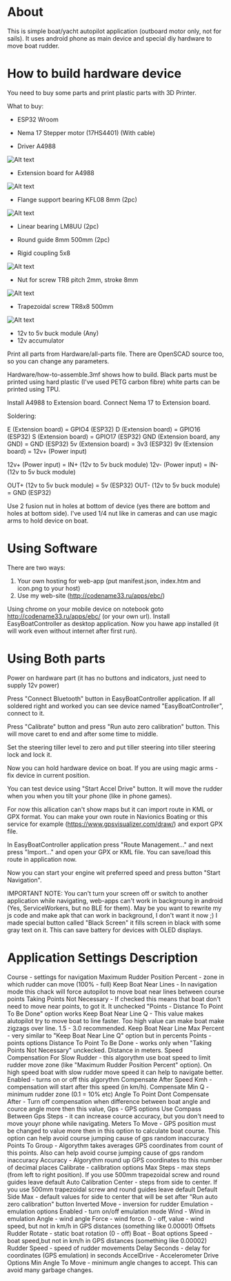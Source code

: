 # About

This is simple boat/yacht autopilot application (outboard motor only, not for sails). It uses android phone as main device and special diy hardware to move boat rudder.


# How to build hardware device

You need to buy some parts and print plastic parts with 3D Printer.

What to buy:
 - ESP32 Wroom

 - Nema 17 Stepper motor (17HS4401) (With cable)
 - Driver A4988

![Alt text](./images/6918110198.webp?raw=true "Image")

 - Extension board for A4988

![Alt text](./images/6149784476.webp?raw=true "Image")

 - Flange support bearing KFL08 8mm (2pc)

 ![Alt text](./images/6206280561.webp?raw=true "Image")
 
 - Linear bearing LM8UU (2pc)
 - Round guide 8mm 500mm (2pc)


 - Rigid coupling 5x8

![Alt text](./images/6341319996.webp?raw=true "Image")

 - Nut for screw TR8 pitch 2mm, stroke 8mm

![Alt text](./images/6904685659.webp?raw=true "Image")

 - Trapezoidal screw TR8x8 500mm

![Alt text](./images/6904717827.webp?raw=true "Image")
 - 12v to 5v buck module (Any)
 - 12v accumulator

Print all parts from Hardware/all-parts file. There are OpenSCAD source too, so you can change any parameters.

Hardware/how-to-assemble.3mf shows how to build. Black parts must be printed using hard plastic (I've used PETG carbon fibre) white parts can be printed using TPU.

Install A4988 to Extension board. Connect Nema 17 to Extension board.

Soldering:

E (Extension board) = GPIO4 (ESP32)
D (Extension board) = GPIO16 (ESP32)
S (Extension board) = GPIO17 (ESP32)
GND (Extension board, any GND) = GND (ESP32)
5v (Extension board) = 3v3 (ESP32)
9v (Extension board) = 12v+ (Power input)

12v+ (Power input) = IN+ (12v to 5v buck module)
12v- (Power input) = IN- (12v to 5v buck module)

OUT+ (12v to 5v buck module) = 5v (ESP32)
OUT- (12v to 5v buck module) = GND (ESP32)

Use 2 fusion nut in holes at bottom of device (yes there are bottom and holes at bottom side). I've used 1/4 nut like in cameras and can use magic arms to hold device on boat.

# Using Software

There are two ways:
1. Your own hosting for web-app (put manifest.json, index.htm and icon.png to your host)
2. Use my web-site (http://codename33.ru/apps/ebc/)

Using chrome on your mobile device on notebook goto http://codename33.ru/apps/ebc/ (or your own url).
Install EasyBoatController as desktop application. Now you hawe app installed (it will work even without internet after first run).

# Using Both parts

Power on hardware part (it has no buttons and indicators, just need to supply 12v power)

Press "Connect Bluetooth" button in EasyBoatController application. If all soldered right and worked you can see device named "EasyBoatController", connect to it.

Press "Calibrate" button and press "Run auto zero calibration" button. This will move caret to end and after some time to middle. 

Set the steering tiller level to zero and put tiller steering into tiller steering lock and lock it.

Now you can hold hardware device on boat. If you are using magic arms - fix device in current position.

You can test device using "Start Accel Drive" button. It will move the rudder when you when you tilt your phone (like in phone games).

For now this allication can't show maps but it can import route in KML or GPX format. You can make your own route in Navionics Boating or  this service for example (https://www.gpsvisualizer.com/draw/) and export GPX file.

In EasyBoatController application press "Route Management..." and next press "Import..." and open your GPX or KML file. You can save/load this route in application now.

Now you can start your engine wit preferred speed and press button "Start Navigation". 

IMPORTANT NOTE: You can't turn your screen off or switch to another application while navigating, web-apps can't work in backgroung in android (Yes, ServiceWorkers, but no BLE for them). May be you want to rewrite my js code and make apk that can work in background, I don't want it now ;) I made special button called "Black Screen" it fills screen in black with some gray text on it. This can save battery for devices with OLED displays.


# Application Settings Description

Course - settings for navigation
	Maximum Rudder Position Percent - zone in which rudder can move (100% - full)
	Keep Boat Near Lines - In navigation mode this chack will force autopilot to move boat near lines between course points
	Taking Points Not Necessary - If checked this means that boat don't need to move near points, to got it. It unchecked "Points - Distance To Point To Be Done" option works
	Keep Boat Near Line Q - This value makes alutopilot try to move boat to line faster. Too high value can make boat make zigzags over line. 1.5 - 3.0 recommended.
	Keep Boat Near Line Max Percent - very similar to "Keep Boat Near Line Q" option but in percents
	Points - points options
		Distance To Point To Be Done - works only when "Taking Points Not Necessary" unckecked. Distance in meters.
	Speed Compensation For Slow Rudder - this algorythm use boat speed to limit rudder move zone (like "Maximum Rudder Position Percent" option). On high speed boat with slow rudder move speed it can help to navigate better.
		Enabled - turns on or off this algorythm
		Compensate After Speed Kmh - compensation will start after this speed (in km/h).
		Compensate Min Q - minimum rudder zone (0.1 = 10% etc)
		Angle To Point Dont Compensate After - Turn off compensation when difference between boat angle and cource angle more then this value,
Gps - GPS  options
	Use Compass Between Gps Steps - it can increase cource accuracy, but you don't need to move youyr phone while navigating.
	Meters To Move - GPS position must be changed to value more then in this option to calculate boat course. This option can help avoid course jumping cause of gps random inaccuracy
	Points To Group - Algorythm takes averages GPS coordinates from count of this points. Also can help avoid course jumping cause of gps random inaccuracy
	Accuracy - Algorythm round up GPS coordinates to this number of decimal places
Calibrate - calibration options
	Max Steps - max steps (from left to right position). If you use 500mm trapezoidal screw and round guides leave default
	Auto Calibration Center - steps from side to center. If you use 500mm trapezoidal screw and round guides leave default
	Default Side Max - default values for side to center that will be set after "Run auto zero calibration" button
	Inverted Move - inversion for rudder
Emulation - emulation options
	Enabled - turn on/off emulation mode
	Wind - Wind in emulation
		Angle - wind angle
		Force - wind force. 0 - off, value - wind speed, but not in km/h in GPS distances (something like 0.00001)
	Offsets
		Rudder Rotate - static boat rotation (0 - off)
	Boat - Boat options
		Speed - boat speed,but not in km/h in GPS distances (something like 0.00002)
		Rudder Speed - speed of rudder movements
		Delay Seconds - delay for coordinates (GPS emulation) in seconds
AccelDrive - Accelerometer Drive Options
	Min Angle To Move - minimum angle changes to accept. This can avoid many garbage changes.
